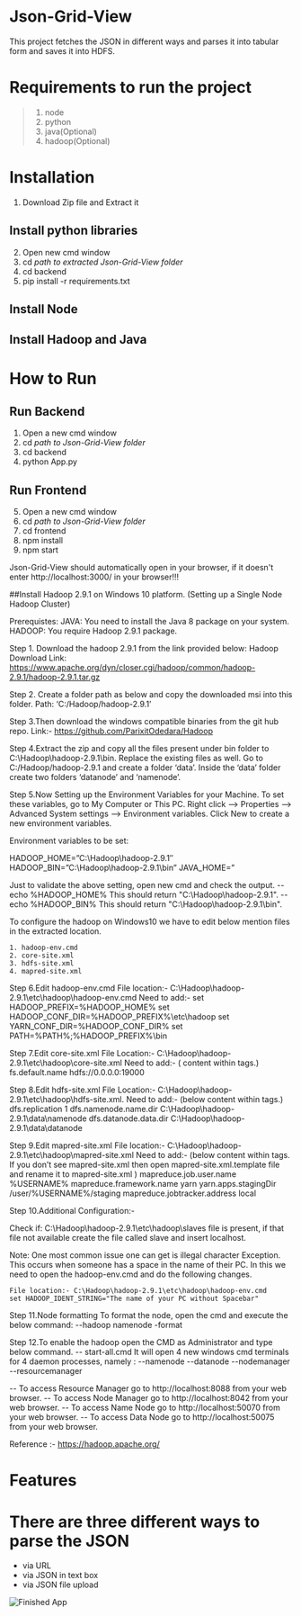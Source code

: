 # Json-Grid-View

This project fetches the JSON in different ways and parses it into tabular form and saves it into HDFS.

# Requirements to run the project
> 1. node
> 2. python
> 3. java(Optional)
> 4. hadoop(Optional)

# Installation

1. Download Zip file and Extract it

## Install python libraries
2. Open new cmd window
3. cd *path to extracted Json-Grid-View folder*
5. cd backend 
5. pip install -r requirements.txt
  
## Install Node

## Install Hadoop and Java

# How to Run 

## **Run Backend**
1. Open a new cmd window
2. cd *path to Json-Grid-View folder*
3. cd backend
4. python App.py
  
## **Run Frontend**
5. Open a new cmd window
6. cd *path to Json-Grid-View folder*
7. cd frontend
8. npm install
9. npm start

Json-Grid-View should automatically open in your browser, if it doesn't enter http://localhost:3000/ in your browser!!!

##Install Hadoop 2.9.1 on Windows 10 platform. (Setting up a Single Node Hadoop Cluster)

Prerequistes:
JAVA: You need to install the Java 8 package on your system.
HADOOP: You require Hadoop 2.9.1 package.

Step 1. Download the hadoop 2.9.1 from the link provided below:
Hadoop Download Link: https://www.apache.org/dyn/closer.cgi/hadoop/common/hadoop-2.9.1/hadoop-2.9.1.tar.gz

Step 2. Create a folder path as below and copy the downloaded msi into this folder.
Path: ‘C:/Hadoop/hadoop-2.9.1’

Step 3.Then download the windows compatible binaries from the git hub repo.
Link:- https://github.com/ParixitOdedara/Hadoop

Step 4.Extract the zip and copy all the files present under bin folder to C:\Hadoop\hadoop-2.9.1\bin.
Replace the existing files as well.
Go to C:/Hadoop/hadoop-2.9.1 and create a folder ‘data’. 
Inside the ‘data’ folder create two folders ‘datanode’ and ‘namenode’.

Step 5.Now Setting up the Environment Variables for your Machine.
To set these variables, go to My Computer or This PC. 
Right click --> Properties --> Advanced System settings --> Environment variables.
Click New to create a new environment variables.

Environment variables to be set:

HADOOP_HOME=”C:\Hadoop\hadoop-2.9.1″
HADOOP_BIN=”C:\Hadoop\hadoop-2.9.1\bin”
JAVA_HOME=<JDK installation location>”

Just to validate the above setting, open new cmd and check the output.
-- echo %HADOOP_HOME%
    This should return "C:\Hadoop\hadoop-2.9.1".
-- echo %HADOOP_BIN%
    This should return "C:\Hadoop\hadoop-2.9.1\bin".

To configure the hadoop on Windows10 we have to edit below mention files in the extracted location.

    1. hadoop-env.cmd
    2. core-site.xml
    3. hdfs-site.xml
    4. mapred-site.xml

Step 6.Edit hadoop-env.cmd
File location:- C:\Hadoop\hadoop-2.9.1\etc\hadoop\hadoop-env.cmd
Need to add:-
    set HADOOP_PREFIX=%HADOOP_HOME%
    set HADOOP_CONF_DIR=%HADOOP_PREFIX%\etc\hadoop
    set YARN_CONF_DIR=%HADOOP_CONF_DIR%
    set PATH=%PATH%;%HADOOP_PREFIX%\bin

Step 7.Edit core-site.xml
File Location:- C:\Hadoop\hadoop-2.9.1\etc\hadoop\core-site.xml 
Need to add:-
( content within <configuration> </configuration> tags.)
 <configuration>
   <property>
     <name>fs.default.name</name>
     <value>hdfs://0.0.0.0:19000</value>
   </property>
</configuration>

Step 8.Edit hdfs-site.xml 
File Location:- C:\Hadoop\hadoop-2.9.1\etc\hadoop\hdfs-site.xml.
Need to add:- 
    (below content within <configuration> </configuration> tags.)
 <configuration>
   <property>
      <name>dfs.replication</name>
      <value>1</value>
   </property>
   <property>
      <name>dfs.namenode.name.dir</name>
      <value>C:\Hadoop\hadoop-2.9.1\data\namenode</value>
   </property>
   <property>
      <name>dfs.datanode.data.dir</name>
      <value>C:\Hadoop\hadoop-2.9.1\data\datanode</value>
   </property>
</configuration>

Step 9.Edit mapred-site.xml
File location:- C:\Hadoop\hadoop-2.9.1\etc\hadoop\mapred-site.xml
Need to add:- 
    (below content within <configuration> </configuration> tags. 
    If you don’t see mapred-site.xml then open mapred-site.xml.template file 
    and rename it to mapred-site.xml )
 <configuration>
   <property>
      <name>mapreduce.job.user.name</name>
      <value>%USERNAME%</value>
   </property>
   <property>
      <name>mapreduce.framework.name</name>
      <value>yarn</value>
   </property>
   <property>
      <name>yarn.apps.stagingDir</name>
      <value>/user/%USERNAME%/staging</value>
   </property>
   <property>
      <name>mapreduce.jobtracker.address</name>
      <value>local</value>
   </property>
</configuration>

Step 10.Additional Configuration:- 

Check if:
    C:\Hadoop\hadoop-2.9.1\etc\hadoop\slaves file is present, 
    if that file not available create the file called slave and insert localhost.

Note:
    One most common issue one can get is illegal character Exception.
    This occurs when someone has a space in the name of their PC.
    In this we need to open the hadoop-env.cmd and do the following changes.

    File location:- C:\Hadoop\hadoop-2.9.1\etc\hadoop\hadoop-env.cmd
    set HADOOP_IDENT_STRING="The name of your PC without Spacebar"
 
Step 11.Node formatting
To format the node, open the cmd and execute the below command:
    --hadoop namenode -format

Step 12.To enable the hadoop open the CMD as Administrator and type below command. 
    -- start-all.cmd
    It will open 4 new windows cmd terminals for 4 daemon processes, namely :
    --namenode
    --datanode
    --nodemanager
    --resourcemanager

-- To access Resource Manager go to http://localhost:8088 from your web browser.
-- To access Node Manager go to http://localhost:8042 from your web browser.
-- To access Name Node go to  http://localhost:50070 from your web browser.
-- To access Data Node go to http://localhost:50075 from your web browser.


Reference :- https://hadoop.apache.org/
# Features
# There are three different ways to parse the JSON
- via URL
- via JSON in text box
- via JSON file upload


![Finished App](UI.gif)
